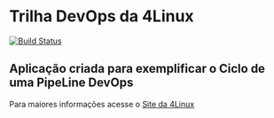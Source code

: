 # Trilha DevOps da 4Linux

<!-- Altere a Flag abaixo com sua URL do Travis -->
[![Build Status](https://travis-ci.org/YD125/DevOpsLab-HelloWorld.svg?branch=master)](https://travis-ci.org/YD125/DevOpsLab-HelloWorld)

## Aplicação criada para exemplificar o Ciclo de uma PipeLine DevOps


Para maiores informações acesse o [Site da 4Linux](https://www.4linux.com.br/cursos/devops)
